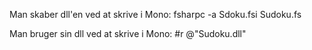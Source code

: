 Man skaber dll'en ved at skrive i Mono:
fsharpc -a Sdoku.fsi Sudoku.fs

Man bruger sin dll ved at skrive i Mono:
#r @"Sudoku.dll"
